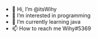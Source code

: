 - 👋 Hi, I’m @itsWihy
- 👀 I’m interested in programming
- 🌱 I’m currently learning java 
- 📫 How to reach me Wihy#5369

<!---
itsWihy/itsWihy is a ✨ special ✨ repository because its `README.md` (this file) appears on your GitHub profile.
You can click the Preview link to take a look at your changes.
--->
